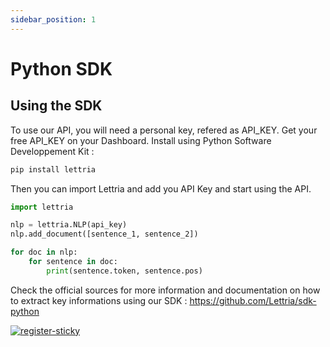```yaml
---
sidebar_position: 1
---
```


# Python SDK

## Using the SDK

To use our API, you will need a personal key, refered as API_KEY. Get your free API_KEY on your Dashboard.
Install using Python Software Developpement Kit :

```python
pip install lettria
```

Then you can import Lettria and add you API Key and start using the API.

```python
import lettria

nlp = lettria.NLP(api_key)
nlp.add_document([sentence_1, sentence_2])

for doc in nlp:
    for sentence in doc:
        print(sentence.token, sentence.pos)
```

Check the official sources for more information and documentation on how to extract key informations using our SDK : https://github.com/Lettria/sdk-python


[![register-sticky](/img/register-sticky.png)](https://app.lettria.com/signup)